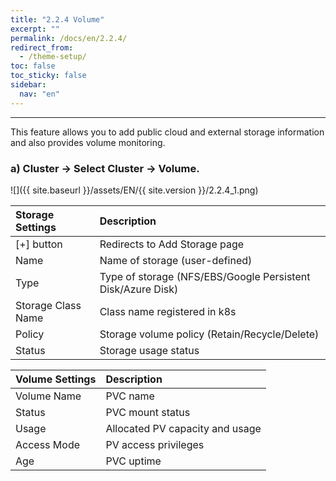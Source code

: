 ```yaml
---
title: "2.2.4 Volume"
excerpt: ""
permalink: /docs/en/2.2.4/
redirect_from:
  - /theme-setup/
toc: false
toc_sticky: false
sidebar:
  nav: "en"
---
```



---

This feature allows you to add public cloud and external storage information and also provides volume monitoring.

### a\) Cluster → Select Cluster → Volume.
![]({{ site.baseurl }}/assets/EN/{{ site.version }}/2.2.4_1.png)

| **Storage Settings** | **Description** |
| :--- | :--- |
| [+] button | Redirects to Add Storage page |
| Name | Name of storage \(user-defined\) |
| Type | Type of storage \(NFS/EBS/Google Persistent Disk/Azure Disk\) |
| Storage Class Name | Class name registered in k8s |
| Policy | Storage volume policy \(Retain/Recycle/Delete\) |
| Status |Storage usage status |

| **Volume Settings** | **Description** |
| :--- | :--- |
| Volume Name | PVC name |
| Status | PVC mount status |
| Usage | Allocated PV capacity and usage |
| Access Mode | PV access privileges |
| Age | PVC uptime |
